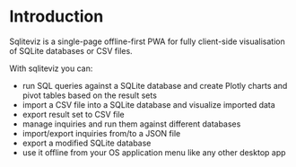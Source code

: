 # Introduction

Sqliteviz is a single-page offline-first PWA for fully client-side visualisation of SQLite databases or CSV files.

With sqliteviz you can:

- run SQL queries against a SQLite database and create Plotly charts and pivot tables based on the result sets
- import a CSV file into a SQLite database and visualize imported data
- export result set to CSV file
- manage inquiries and run them against different databases
- import/export inquiries from/to a JSON file
- export a modified SQLite database
- use it offline from your OS application menu like any other desktop app
